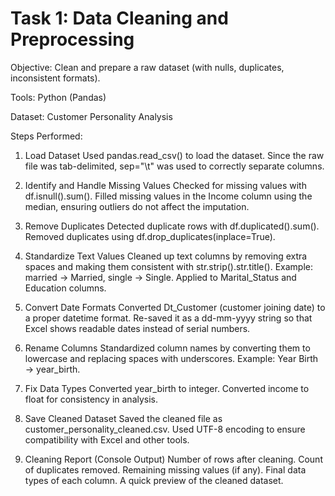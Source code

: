 # Task 1: Data Cleaning and Preprocessing

Objective: Clean and prepare a raw dataset (with nulls, duplicates, inconsistent formats).

Tools: Python (Pandas)

Dataset: Customer Personality Analysis 

Steps Performed:

1. Load Dataset
Used pandas.read_csv() to load the dataset.
Since the raw file was tab-delimited, sep="\t" was used to correctly separate columns.

2. Identify and Handle Missing Values
Checked for missing values with df.isnull().sum().
Filled missing values in the Income column using the median, ensuring outliers do not affect the imputation.

3. Remove Duplicates
Detected duplicate rows with df.duplicated().sum().
Removed duplicates using df.drop_duplicates(inplace=True).

4. Standardize Text Values
Cleaned up text columns by removing extra spaces and making them consistent with str.strip().str.title().
Example: married → Married, single → Single.
Applied to Marital_Status and Education columns.

5. Convert Date Formats
Converted Dt_Customer (customer joining date) to a proper datetime format.
Re-saved it as a dd-mm-yyyy string so that Excel shows readable dates instead of serial numbers.

6. Rename Columns
Standardized column names by converting them to lowercase and replacing spaces with underscores.
Example: Year Birth → year_birth.

7. Fix Data Types
Converted year_birth to integer.
Converted income to float for consistency in analysis.

8. Save Cleaned Dataset
Saved the cleaned file as customer_personality_cleaned.csv.
Used UTF-8 encoding to ensure compatibility with Excel and other tools.

9. Cleaning Report (Console Output)
Number of rows after cleaning.
Count of duplicates removed.
Remaining missing values (if any).
Final data types of each column.
A quick preview of the cleaned dataset.
